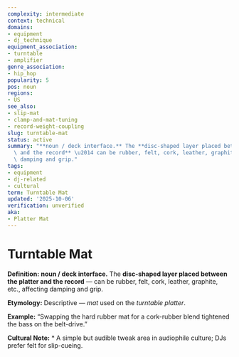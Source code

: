 ```yaml
---
complexity: intermediate
context: technical
domains:
- equipment
- dj_technique
equipment_association:
- turntable
- amplifier
genre_association:
- hip_hop
popularity: 5
pos: noun
regions:
- US
see_also:
- slip-mat
- clamp-and-mat-tuning
- record-weight-coupling
slug: turntable-mat
status: active
summary: "**noun / deck interface.** The **disc-shaped layer placed between the platter\
  \ and the record** \u2014 can be rubber, felt, cork, leather, graphite, etc., affecting\
  \ damping and grip."
tags:
- equipment
- dj-related
- cultural
term: Turntable Mat
updated: '2025-10-06'
verification: unverified
aka:
- Platter Mat
---
```


# Turntable Mat

**Definition:** **noun / deck interface.** The **disc-shaped layer placed between the platter and the record** — can be rubber, felt, cork, leather, graphite, etc., affecting damping and grip.

**Etymology:** Descriptive — *mat* used on the *turntable platter*.

**Example:** “Swapping the hard rubber mat for a cork-rubber blend tightened the bass on the belt-drive.”

**Cultural Note:** * A simple but audible tweak area in audiophile culture; DJs prefer felt for slip-cueing.

